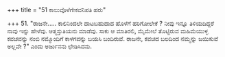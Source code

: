 +++
title = "51 ಕಾಲುವೊಳೆಗೇಕವನಿಪತಿ ಹರು"

+++
51. "ರಾಜನೇ..... ಕಾಲಿನಿಂದಲೇ ದಾಟಬಹುದಾದ ಹೊಳೆಗೆ ಹರಿಗೋಲೇಕೆ ? ನೀವು ಇನ್ನೂ ತಿಳಿಯದಿದ್ದರೆ ನಾವು ಇನ್ನು  ಹೇಳೆವು. ಆತ್ಮಸ್ತುತಿಯನು ಮಾಡೆವು. ಸಾಕು ಆ ಮಾತಿರಲಿ, ಮೈಮೇಲೆ ತೊಟ್ಟಿರುವ ಮಹಿಮೆಯುಳ್ಳ ಕವಚವನ್ನು ನಂಬಿ ನಮ್ಮೊಂದಿಗೆ  ಕಾಳಗವನ್ನು ಬಯಸಿ ಬಂದಿರುವೆ.  ರಾಜನೇ, ಕವಚದ ಬಲದಿಂದ ನಮ್ಮನ್ನು ಜಯಿಸುವೆ ಅಲ್ಲವೇ ?" ಎಂದು ಅರ್ಜುನನು ಛೇಡಿಸಿದನು.